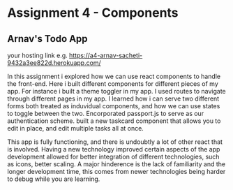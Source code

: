 Assignment 4 - Components
===

## Arnav's Todo App

your hosting link e.g. https://a4-arnav-sacheti-9432a3ee822d.herokuapp.com/

In this assignment i explored how we can use react components to handle the front-end. Here i built different components for different pieces of my app. For instance i built a theme toggler in my app. I used routes to navigate through different pages in my app. I learned how i can serve two different forms both treated as induvidual components, and how we can use states to toggle between the two. Encorporated passport.js to serve as our authentication scheme. built a new taskcard component that allows you to edit in place, and edit multiple tasks all at once. 

This app is fully functioning, and there is undoubtly a lot of other react that is involved. Having a new technology improved certain aspects of the app development allowed for better integration of different technologies, such as icons, better scaling. A major hinderence is the lack of familiarity and the longer development time, this comes from newer technologies being harder to debug while you are learning.
